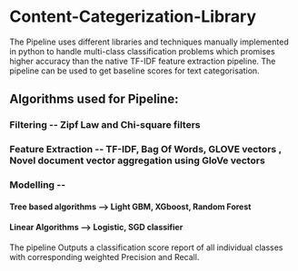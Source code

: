 # Content-Categerization-Library
The Pipeline uses different libraries and techniques manually implemented in python to handle multi-class classification problems which promises higher accuracy than the native TF-IDF feature extraction pipeline. The pipeline can be used to get baseline scores for text categorisation.
## Algorithms used for Pipeline:
### Filtering -- Zipf Law and Chi-square filters
### Feature Extraction -- TF-IDF, Bag Of Words, GLOVE vectors , Novel document vector aggregation using GloVe vectors
### Modelling -- 
 #### Tree based algorithms --> Light GBM, XGboost, Random Forest
 #### Linear Algorithms --> Logistic, SGD classifier

The pipeline Outputs a classification score report of all individual classes with corresponding weighted Precision and Recall. 
